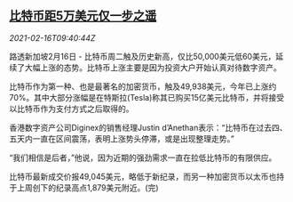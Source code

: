 <!--1614867796000-->
[比特币距5万美元仅一步之遥](https://cn.reuters.com/article/bitcoin-price-record-high-0216-idCNKBS2AG0T0)
------

<div><i>2021-02-16T09:40:44Z</i></div><p>路透新加坡2月16日 - 比特币周二触及历史新高，仅比50,000美元低60美元，延续了大幅上涨的态势。比特币上涨主要是因为投资大户开始认真对待数字资产。</p><p>比特币作为第一种、也是最著名的加密货币，触及49,938美元，今年已上涨约70%。其中大部分涨幅是在特斯拉(Tesla)称其已购买15亿美元比特币，并将接受以比特币作为支付方式之后取得的。</p><p>香港数字资产公司Diginex的销售经理Justin d’Anethan表示：“比特币在过去四、五天内一直在区间震荡，表明上涨势头停滞，或是出现整理走势。”</p><p>“我们相信是后者，”他说，因为近期的强劲需求一直在拉低比特币的有限供应。</p><p>比特币最新成交价报49,045美元，略低于新纪录，而另一种加密货币以太币也持于上周创下的纪录高点1,879美元附近。(完)</p>
